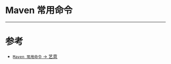 # Maven 常用命令

---
# 参考
* [`Maven 常用命令` -> 艺意](https://www.cnblogs.com/wkrbky/p/6352188.html)






<ad/>
<comment/>